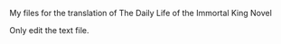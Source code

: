 My files for the translation of The Daily Life of the Immortal King Novel

Only edit the text file.
